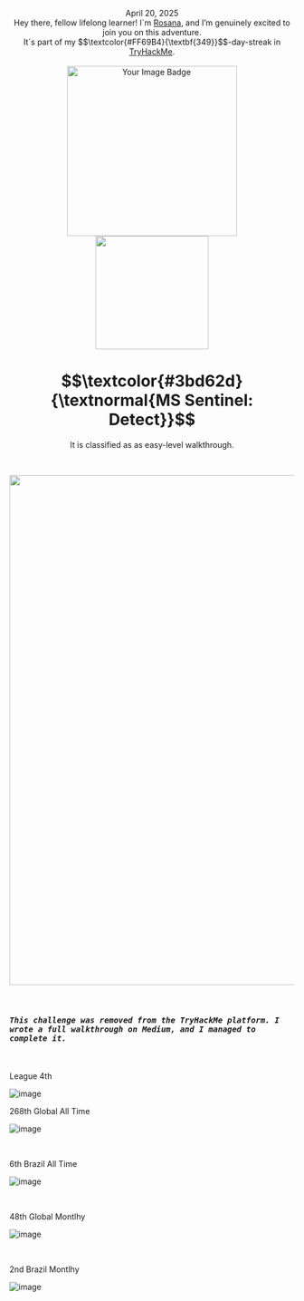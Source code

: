 <p align="center">April 20, 2025<br>
Hey there, fellow lifelong learner! I´m <a href="https://www.linkedin.com/in/rosanafssantos/">Rosana</a>, and I’m genuinely excited to join you on this adventure.<br>
It´s part of my $$\textcolor{#FF69B4}{\textbf{349}}$$-day-streak in  <a href="https://tryhackme.com">TryHackMe</a>.<br><br>
<img width="300px" src="https://github.com/user-attachments/assets/101f98b8-62fd-465d-b82b-0f5b9853144b" alt="Your Image Badge"><br>
<img width="200px" src="https://github.com/user-attachments/assets/57087b41-ee5b-49fd-b7c1-268ab12761e1"></p>
<h1 align="center"> $$\textcolor{#3bd62d}{\textnormal{MS Sentinel: Detect}}$$</h1>
<p align="center">It is classified as as easy-level walkthrough.</p>

<br>

<p align="center"> <img width="900px" src="https://github.com/user-attachments/assets/f4703899-7fb2-4ef1-8d73-bc26446b27cd"> </p>

<br>

<h3><code><em>This challenge was removed from the TryHackMe platform. I wrote a full walkthrough on Medium, and I managed to complete it.</em></code></h3>

<br>
<br>
League 4th

![image](https://github.com/user-attachments/assets/20619046-b8f1-4b03-b35f-bbcbcd3f05ab)


268th Global All Time

![image](https://github.com/user-attachments/assets/e51ecab8-0475-42a8-a3eb-69aa89e2fed1)


<br>

6th Brazil All Time

![image](https://github.com/user-attachments/assets/53d0bed7-bd02-486f-8854-4d2d1a6c5d58)

<br>

48th Global Montlhy

![image](https://github.com/user-attachments/assets/a0976178-b6cf-452a-a92c-d7bbe801568f)



<br>

2nd Brazil  Montlhy

![image](https://github.com/user-attachments/assets/badf7276-ff08-4df2-adc9-353a1bde35a0)


